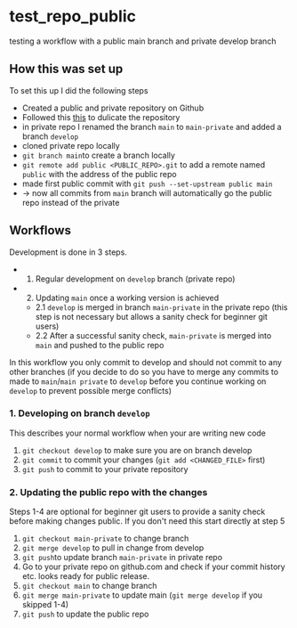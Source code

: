 # test_repo_public
testing a workflow with a public main branch and private develop branch


## How this was set up
To set this up I did the following steps

- Created a public and private repository on Github
- Followed this [this](https://docs.github.com/en/repositories/creating-and-managing-repositories/duplicating-a-repository) to dulicate the repository
- in private repo I renamed the branch `main` to `main-private` and added a branch `develop`
- cloned private repo locally
- `git branch main`to create a branch locally
- `git remote add public <PUBLIC_REPO>.git` to add a remote named `public` with the address of the public repo
- made first public commit with `git push --set-upstream public main`
- -> now all commits from `main` branch will automatically go the public repo instead of the private

## Workflows
Development is done in 3 steps.

* 1. Regular development on `develop` branch (private repo)
* 2. Updating `main` once a working version is achieved 
    * 2.1 `develop` is merged in branch `main-private` in the private repo (this step is not necessary but allows a sanity check for beginner git users)
    * 2.2 After a successful sanity check, `main-private` is merged into `main` and pushed to the public repo

In this workflow you only commit to develop and should not commit to any other branches (if you decide to do so you have to merge any commits to made to `main`/`main private` to `develop` before you continue working on `develop` to prevent possible merge conflicts)
### 1. Developing on branch `develop`
This describes your normal workflow when your are writing new code
1.  `git checkout develop` to make sure you are on branch develop
2. `git commit` to commit your changes (`git add <CHANGED_FILE>` first)
3. `git push` to commit to your private repository

### 2. Updating the public repo with the changes
Steps 1-4 are optional for beginner git users to provide a sanity check before making changes public. If you don't need this start directly at step 5
1. `git checkout main-private` to change branch
2. `git merge develop` to pull in change from develop
3. `git push`to update branch `main-private` in private repo
4.  Go to your private repo on github.com and check if your commit history etc. looks ready for public release.
5. `git checkout main` to change branch
6. `git merge main-private` to update main (`git merge develop` if you skipped 1-4)
7. `git push` to update the public repo
